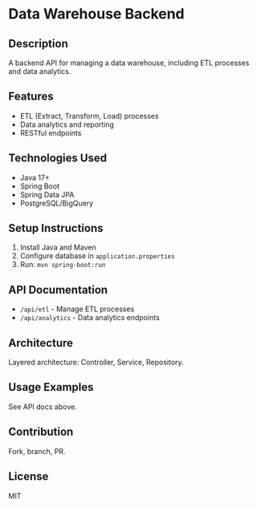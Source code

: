 # Data Warehouse Backend

## Description
A backend API for managing a data warehouse, including ETL processes and data analytics.

## Features
- ETL (Extract, Transform, Load) processes
- Data analytics and reporting
- RESTful endpoints

## Technologies Used
- Java 17+
- Spring Boot
- Spring Data JPA
- PostgreSQL/BigQuery

## Setup Instructions
1. Install Java and Maven
2. Configure database in `application.properties`
3. Run: `mvn spring-boot:run`

## API Documentation
- `/api/etl` - Manage ETL processes
- `/api/analytics` - Data analytics endpoints

## Architecture
Layered architecture: Controller, Service, Repository.

## Usage Examples
See API docs above.

## Contribution
Fork, branch, PR.

## License
MIT
